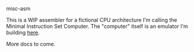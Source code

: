 misc-asm

This is a WIP assembler for a fictional CPU architecture I'm calling the Minimal Instruction Set Computer. The "computer" itself is an emulator I'm building [here](https://github.com/dogue/misc).

More docs to come.
